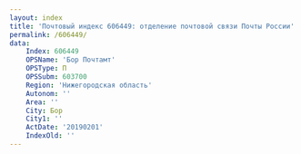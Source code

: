 ```yaml
---
layout: index
title: 'Почтовый индекс 606449: отделение почтовой связи Почты России'
permalink: /606449/
data:
    Index: 606449
    OPSName: 'Бор Почтамт'
    OPSType: П
    OPSSubm: 603700
    Region: 'Нижегородская область'
    Autonom: ''
    Area: ''
    City: Бор
    City1: ''
    ActDate: '20190201'
    IndexOld: ''
---
```

